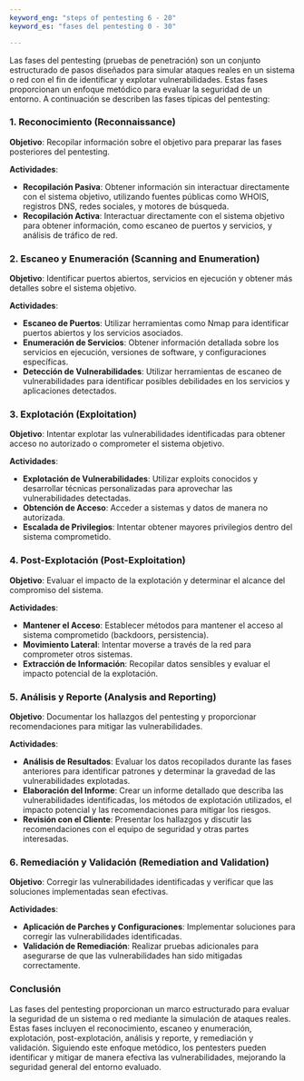 ```yaml
---
keyword_eng: "steps of pentesting 6 - 20"
keyword_es: "fases del pentesting 0 - 30"

---
```


Las fases del pentesting (pruebas de penetración) son un conjunto estructurado de pasos diseñados para simular ataques reales en un sistema o red con el fin de identificar y explotar vulnerabilidades. Estas fases proporcionan un enfoque metódico para evaluar la seguridad de un entorno. A continuación se describen las fases típicas del pentesting:

### 1. **Reconocimiento (Reconnaissance)**

**Objetivo**: Recopilar información sobre el objetivo para preparar las fases posteriores del pentesting.

**Actividades**:
- **Recopilación Pasiva**: Obtener información sin interactuar directamente con el sistema objetivo, utilizando fuentes públicas como WHOIS, registros DNS, redes sociales, y motores de búsqueda.
- **Recopilación Activa**: Interactuar directamente con el sistema objetivo para obtener información, como escaneo de puertos y servicios, y análisis de tráfico de red.

### 2. **Escaneo y Enumeración (Scanning and Enumeration)**

**Objetivo**: Identificar puertos abiertos, servicios en ejecución y obtener más detalles sobre el sistema objetivo.

**Actividades**:
- **Escaneo de Puertos**: Utilizar herramientas como Nmap para identificar puertos abiertos y los servicios asociados.
- **Enumeración de Servicios**: Obtener información detallada sobre los servicios en ejecución, versiones de software, y configuraciones específicas.
- **Detección de Vulnerabilidades**: Utilizar herramientas de escaneo de vulnerabilidades para identificar posibles debilidades en los servicios y aplicaciones detectados.

### 3. **Explotación (Exploitation)**

**Objetivo**: Intentar explotar las vulnerabilidades identificadas para obtener acceso no autorizado o comprometer el sistema objetivo.

**Actividades**:
- **Explotación de Vulnerabilidades**: Utilizar exploits conocidos y desarrollar técnicas personalizadas para aprovechar las vulnerabilidades detectadas.
- **Obtención de Acceso**: Acceder a sistemas y datos de manera no autorizada.
- **Escalada de Privilegios**: Intentar obtener mayores privilegios dentro del sistema comprometido.

### 4. **Post-Explotación (Post-Exploitation)**

**Objetivo**: Evaluar el impacto de la explotación y determinar el alcance del compromiso del sistema.

**Actividades**:
- **Mantener el Acceso**: Establecer métodos para mantener el acceso al sistema comprometido (backdoors, persistencia).
- **Movimiento Lateral**: Intentar moverse a través de la red para comprometer otros sistemas.
- **Extracción de Información**: Recopilar datos sensibles y evaluar el impacto potencial de la explotación.

### 5. **Análisis y Reporte (Analysis and Reporting)**

**Objetivo**: Documentar los hallazgos del pentesting y proporcionar recomendaciones para mitigar las vulnerabilidades.

**Actividades**:
- **Análisis de Resultados**: Evaluar los datos recopilados durante las fases anteriores para identificar patrones y determinar la gravedad de las vulnerabilidades explotadas.
- **Elaboración del Informe**: Crear un informe detallado que describa las vulnerabilidades identificadas, los métodos de explotación utilizados, el impacto potencial y las recomendaciones para mitigar los riesgos.
- **Revisión con el Cliente**: Presentar los hallazgos y discutir las recomendaciones con el equipo de seguridad y otras partes interesadas.

### 6. **Remediación y Validación (Remediation and Validation)**

**Objetivo**: Corregir las vulnerabilidades identificadas y verificar que las soluciones implementadas sean efectivas.

**Actividades**:
- **Aplicación de Parches y Configuraciones**: Implementar soluciones para corregir las vulnerabilidades identificadas.
- **Validación de Remediación**: Realizar pruebas adicionales para asegurarse de que las vulnerabilidades han sido mitigadas correctamente.

### Conclusión

Las fases del pentesting proporcionan un marco estructurado para evaluar la seguridad de un sistema o red mediante la simulación de ataques reales. Estas fases incluyen el reconocimiento, escaneo y enumeración, explotación, post-explotación, análisis y reporte, y remediación y validación. Siguiendo este enfoque metódico, los pentesters pueden identificar y mitigar de manera efectiva las vulnerabilidades, mejorando la seguridad general del entorno evaluado.
